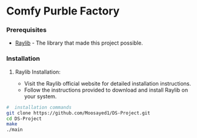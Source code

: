 # Comfy Purble Factory


### Prerequisites

- [Raylib](https://www.raylib.com/) - The library that made this project possible.

### Installation


1. Raylib Installation:

   - Visit the Raylib official website for detailed installation instructions.
   - Follow the instructions provided to download and install Raylib on your system.
```bash
#  installation commands
git clone https://github.com/Moosayed1/DS-Project.git
cd DS-Project
make 
./main
```

